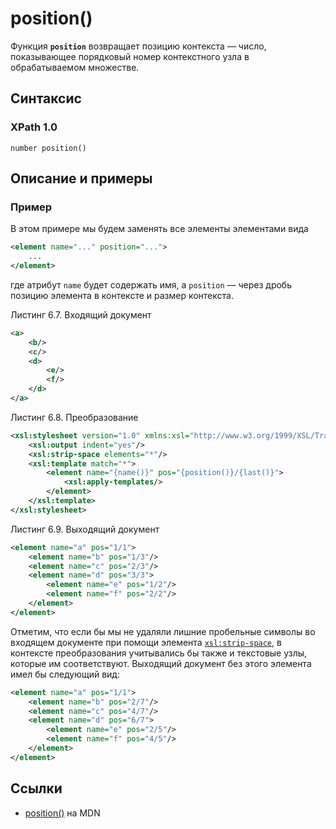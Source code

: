 # position()

Функция **`position`** возвращает позицию контекста — число, показывающее порядковый номер контекстного узла в обрабатываемом множестве.

## Синтаксис

### XPath 1.0

```
number position()
```

## Описание и примеры

### Пример

В этом примере мы будем заменять все элементы элементами вида

```xml
<element name="..." position="...">
    ...
</element>
```

где атрибут `name` будет содержать имя, a `position` — через дробь позицию элемента в контексте и размер контекста.

Листинг 6.7. Входящий документ

```xml
<a>
    <b/>
    <c/>
    <d>
        <e/>
        <f/>
    </d>
</a>
```

Листинг 6.8. Преобразование

```xml
<xsl:stylesheet version="1.0" xmlns:xsl="http://www.w3.org/1999/XSL/Transform">
    <xsl:output indent="yes"/>
    <xsl:strip-space elements="*"/>
    <xsl:template match="*">
        <element name="{name()}" pos="{position()}/{last()}">
            <xsl:apply-templates/>
        </element>
    </xsl:template>
</xsl:stylesheet>
```

Листинг 6.9. Выходящий документ

```xml
<element name="a" pos="1/1">
    <element name="b" pos="1/3"/>
    <element name="c" pos="2/3"/>
    <element name="d" pos="3/3">
        <element name="e" pos="1/2"/>
        <element name="f" pos="2/2"/>
    </element>
</element>
```

Отметим, что если бы мы не удаляли лишние пробельные символы во входящем документе при помощи элемента [`xsl:strip-space`](/xslt/xsl-strip-space/), в контексте преобразования учитывались бы также и текстовые узлы, которые им соответствуют. Выходящий документ без этого элемента имел бы следующий вид:

```xml
<element name="a" pos="1/1">
    <element name="b" pos="2/7"/>
    <element name="c" pos="4/7"/>
    <element name="d" pos="6/7">
        <element name="e" pos="2/5"/>
        <element name="f" pos="4/5"/>
    </element>
</element>
```

## Ссылки

- [position()](https://developer.mozilla.org/en-US/docs/Web/XPath/Functions/position) на MDN
